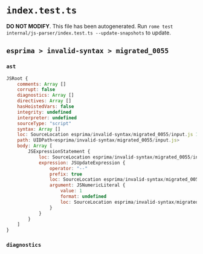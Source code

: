# `index.test.ts`

**DO NOT MODIFY**. This file has been autogenerated. Run `rome test internal/js-parser/index.test.ts --update-snapshots` to update.

## `esprima > invalid-syntax > migrated_0055`

### `ast`

```javascript
JSRoot {
	comments: Array []
	corrupt: false
	diagnostics: Array []
	directives: Array []
	hasHoistedVars: false
	integrity: undefined
	interpreter: undefined
	sourceType: "script"
	syntax: Array []
	loc: SourceLocation esprima/invalid-syntax/migrated_0055/input.js 1:0-2:0
	path: UIDPath<esprima/invalid-syntax/migrated_0055/input.js>
	body: Array [
		JSExpressionStatement {
			loc: SourceLocation esprima/invalid-syntax/migrated_0055/input.js 1:0-1:3
			expression: JSUpdateExpression {
				operator: "--"
				prefix: true
				loc: SourceLocation esprima/invalid-syntax/migrated_0055/input.js 1:0-1:3
				argument: JSNumericLiteral {
					value: 1
					format: undefined
					loc: SourceLocation esprima/invalid-syntax/migrated_0055/input.js 1:2-1:3
				}
			}
		}
	]
}
```

### `diagnostics`

```

```
